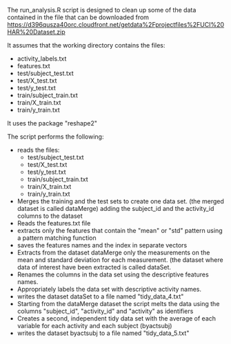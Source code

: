 The run_analysis.R script is designed to clean up some of the data contained in the file that can be downloaded from https://d396qusza40orc.cloudfront.net/getdata%2Fprojectfiles%2FUCI%20HAR%20Dataset.zip

It assumes that the working directory contains the files:
* activity_labels.txt
* features.txt
* test/subject_test.txt
* test/X_test.txt
* test/y_test.txt
* train/subject_train.txt
* train/X_train.txt
* train/y_train.txt

It uses the package "reshape2"

The script performs the following:
+ reads the files:
	* test/subject_test.txt
	* test/X_test.txt
	* test/y_test.txt
	* train/subject_train.txt
	* train/X_train.txt
	* train/y_train.txt
+ Merges the training and the test sets to create one data set. (the merged dataset is called dataMerge) adding the subject_id and the activity_id columns to the dataset
+ Reads the features.txt file
+ extracts only the features that contain the "mean" or "std" pattern using a pattern matching function
+ saves the features names and the index in separate vectors
+ Extracts from the dataset dataMerge only the measurements on the mean and standard deviation for each measurement. (the dataset where data of interest have been extracted is called dataSet.
+ Renames the columns in the data set using the descriptive features names. 
+ Appropriately labels the data set with descriptive activity names.
+ writes the dataset dataSet to a file named "tidy_data_4.txt" 
+ Starting from the dataMerge dataset the script melts the data using the columns "subject_id", "activity_id" and "activity" as identifiers
+ Creates a second, independent tidy data set with the average of each variable for each activity and each subject (byactsubj)
+ writes the dataset byactsubj to a file named "tidy_data_5.txt" 
